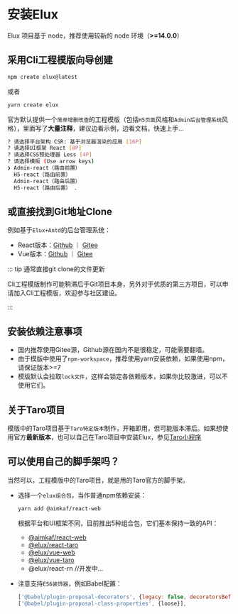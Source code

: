 # 安装Elux

Elux 项目基于 node，推荐使用较新的 node 环境（**>=14.0.0**）

## 采用Cli工程模版向导创建

```bash
npm create elux@latest
```

或者

```bash
yarn create elux
```

官方默认提供一个`简单增删改查`的工程模版（包括`H5页面`风格和`Admin后台管理系统`风格），里面写了**大量注释**，建议边看示例，边看文档，快速上手...

```bash
? 请选择平台架构 CSR: 基于浏览器渲染的应用 [16P]
? 请选择UI框架 React [8P]
? 请选择CSS预处理器 Less [4P]
? 请选择模板 (Use arrow keys)
❯ Admin-react（路由前置）
  H5-react（路由前置）
  Admin-react（路由后置）
  H5-react（路由后置） .
```

## 或直接找到Git地址Clone

例如基于`Elux+Antd`的后台管理系统：

- React版本：[Github](https://github.com/hiisea/elux-react-antd-admin) ｜ [Gitee](https://gitee.com/hiisea/elux-react-antd-admin-fork)
- Vue版本：[Github](https://github.com/hiisea/elux-vue-antd-admin) ｜ [Gitee](https://gitee.com/hiisea/elux-vue-antd-admin-fork)

::: tip 通常直接git clone的文件更新

Cli工程模版制作可能稍滞后于Git项目本身，另外对于优质的第三方项目，可以申请加入Cli工程模版，欢迎参与社区建设。

:::

## 安装依赖注意事项

- 国内推荐使用Gitee源，Github源在国内不是很稳定，可能需要翻墙。
- 由于模版中使用了`npm-workspace`，推荐使用yarn安装依赖，如果使用npm，请保证版本>=7
- 模版默认会拉取`lock文件`，这样会锁定各依赖版本，如果你比较激进，可以不使用它们。

## 关于Taro项目

模版中的Taro项目基于`Taro特定版本`制作，开箱即用，但可能版本滞后。如果想使用官方**最新版本**，也可以自己在Taro项目中安装Elux，参见[Taro小程序
](/guide/platform/taro.html#手动安装elux)

## 可以使用自己的脚手架吗？

当然可以，工程模版中的Taro项目，就是用的Taro官方的脚手架。

- 选择一个`elux组合包`，当作普通npm依赖安装：

  ```bash
  yarn add @aimkaf/react-web
  ```

  根据平台和UI框架不同，目前推出5种组合包，它们基本保持一致的API：

  - [@aimkaf/react-web](/api/react-web.html)
  - [@elux/react-taro](/api/react-taro.html)
  - [@elux/vue-web](/api/vue-web.html)
  - [@elux/vue-taro](/api/vue-taro.html)
  - @elux/react-rn //开发中...

- 注意支持`ES6装饰器`，例如Babel配置：

  ```js
  ['@babel/plugin-proposal-decorators', {legacy: false, decoratorsBeforeExport: true}],
  ['@babel/plugin-proposal-class-properties', {loose}],
  ```
